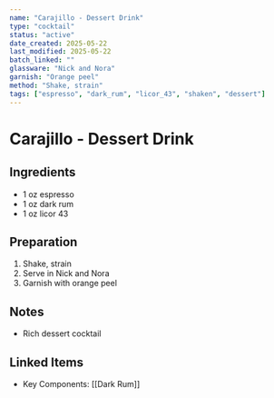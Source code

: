 ```yaml
---
name: "Carajillo - Dessert Drink"
type: "cocktail"
status: "active"
date_created: 2025-05-22
last_modified: 2025-05-22
batch_linked: ""
glassware: "Nick and Nora"
garnish: "Orange peel"
method: "Shake, strain"
tags: ["espresso", "dark_rum", "licor_43", "shaken", "dessert"]
---
```


# Carajillo - Dessert Drink

## Ingredients
- 1 oz espresso
- 1 oz dark rum
- 1 oz licor 43

## Preparation
1. Shake, strain
2. Serve in Nick and Nora
3. Garnish with orange peel

## Notes
- Rich dessert cocktail

## Linked Items
- Key Components: [[Dark Rum]]